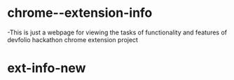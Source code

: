 # chrome--extension-info
-This is just a webpage for viewing the tasks of functionality and features of devfolio hackathon chrome extension project
# ext-info-new
